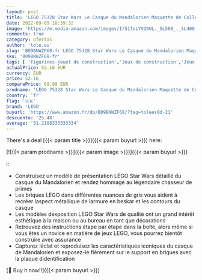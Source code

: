 ```yaml
---
layout: post
title: 'LEGO 75328 Star Wars Le Casque du Mandalorien Maquette de Collection à Construire  Décoration et Cadeau pour Adultes'
date: 2022-09-09 18:39:32
image: 'https://m.media-amazon.com/images/I/51foLYVQ9UL._SL500_._SL400_.jpg'
comments: true
category: ofertas
author: 'tole.es'
slug: 'B09BNWZF68-fr LEGO 75328 Star Wars Le Casque du Mandalorien Maquette de...'
sku: 'B09BNWZF68-fr'
tags: [ 'Figurines-jouet de construction','Jeux de construction','Jeux et Jouets','Jeux et jouets','lego','🇫🇷', ]
actualPrice: 52.16 EUR
currency: EUR
price: 52.16
comparePrice: 69.99 EUR
prodname: 'LEGO 75328 Star Wars Le Casque du Mandalorien Maquette de Collection à Construire  Décoration et Cadeau pour Adultes'
country: 'fr'
flag: '🇫🇷'
brand: 'LEGO'
buyurl: 'https://www.amazon.fr/dp/B09BNWZF68/?tag=tolees0d-21'
descuento: '25.48'
average: '51.2108333333334'
---
```


There's a deal [{{< param title >}}]({{< param buyurl >}})  here:

[![{{< param prodname >}}]({{< param image >}})]({{< param buyurl >}})

ℹ️:

- Construisez un modèle de présentation LEGO Star Wars détaillé du casque du Mandalorien et rendez hommage au légendaire chasseur de primes
- Les briques LEGO dans différentes nuances de gris vous aident à recréer laspect métallique de larmure en beskar et les contours du casque
- Les modèles dexposition LEGO Star Wars de qualité ont un grand intérêt esthétique à la maison ou au bureau en tant que décorations
- Retrouvez des instructions étape par étape dans la boîte, alors même si vous êtes un novice en matière de jeux LEGO, vous pourrez bientôt construire avec assurance
- Capturez léclat et reproduisez les caractéristiques iconiques du casque de Mandalorien et exposez-le fièrement sur le support en briques avec la plaque didentification

[🛒 Buy it now!!]({{< param buyurl >}})
